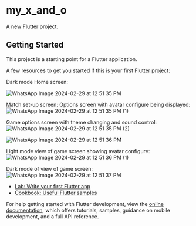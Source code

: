 # my_x_and_o

A new Flutter project.

## Getting Started

This project is a starting point for a Flutter application.

A few resources to get you started if this is your first Flutter project:

Dark mode Home screen:

![WhatsApp Image 2024-02-29 at 12 51 35 PM](https://github.com/mayoritua07/my_x_and_o/assets/122986498/32156c49-0d9e-49f8-9d9b-902af8282e18)

Match set-up screen:
Options screen with avatar configure being displayed:
![WhatsApp Image 2024-02-29 at 12 51 35 PM (1)](https://github.com/mayoritua07/my_x_and_o/assets/122986498/2922e904-1089-4335-9503-1dafbe401f3d)

Game options screen with theme changing and sound control:
![WhatsApp Image 2024-02-29 at 12 51 35 PM (2)](https://github.com/mayoritua07/my_x_and_o/assets/122986498/a1c16884-1a6a-47f7-9162-103a497bcf56)


![WhatsApp Image 2024-02-29 at 12 51 36 PM](https://github.com/mayoritua07/my_x_and_o/assets/122986498/905b45d7-3d1a-41b4-a984-26e79ffa37ef)

Light mode view of game screen showing avatar configure:
![WhatsApp Image 2024-02-29 at 12 51 36 PM (1)](https://github.com/mayoritua07/my_x_and_o/assets/122986498/aba68932-0b95-4244-83be-ddab554c1de4)

Dark mode of view of game screen:
![WhatsApp Image 2024-02-29 at 12 51 37 PM](https://github.com/mayoritua07/my_x_and_o/assets/122986498/a96017b6-5b06-4c50-ae87-72c58fe5c180)

- [Lab: Write your first Flutter app](https://docs.flutter.dev/get-started/codelab)
- [Cookbook: Useful Flutter samples](https://docs.flutter.dev/cookbook)

For help getting started with Flutter development, view the
[online documentation](https://docs.flutter.dev/), which offers tutorials,
samples, guidance on mobile development, and a full API reference.
